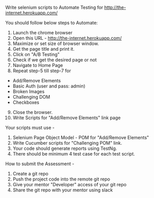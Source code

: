 Write selenium scripts to Automate Testing for http://the-internet.herokuapp.com/

You should follow below steps to Automate:
1. Launch the chrome browser
2. Open this URL - http://the-internet.herokuapp.com/
3. Maximize or set size of browser window.
4. Get the page title and print it.
5. Click on "A/B Testing"
6. Check if we get the desired page or not
7. Navigate to Home Page
8. Repeat step-5 till step-7 for
  * Add/Remove Elements
  * Basic Auth (user and pass: admin)
  * Broken Images
  * Challenging DOM
  * Checkboxes
9. Close the browser.
10. Write Scripts for "Add/Remove Elements" link page 

Your scripts must use -
1. Selenium Page Object Model - POM for "Add/Remove Elements"
2. Write Cucumber scripts for "Challenging POM" link.
3. Your code should generate reports using TestNg.
4. There should be minimum 4 test case for each test script.

How to submit the Assessment -
1. Create a git repo
2. Push the project code into the remote git repo
3. Give your mentor "Developer" access of your git repo
4. Share the git repo with your mentor using slack
